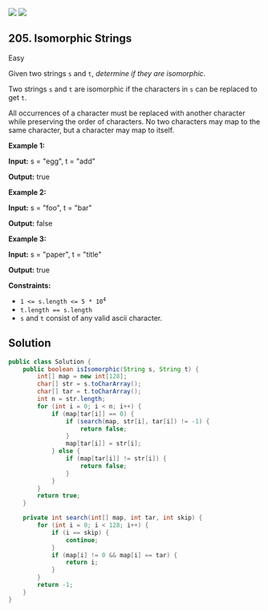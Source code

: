 [![](https://img.shields.io/github/stars/javadev/LeetCode-in-Java?label=Stars&style=flat-square)](https://github.com/javadev/LeetCode-in-Java)
[![](https://img.shields.io/github/forks/javadev/LeetCode-in-Java?label=Fork%20me%20on%20GitHub%20&style=flat-square)](https://github.com/javadev/LeetCode-in-Java/fork)

## 205\. Isomorphic Strings

Easy

Given two strings `s` and `t`, _determine if they are isomorphic_.

Two strings `s` and `t` are isomorphic if the characters in `s` can be replaced to get `t`.

All occurrences of a character must be replaced with another character while preserving the order of characters. No two characters may map to the same character, but a character may map to itself.

**Example 1:**

**Input:** s = "egg", t = "add"

**Output:** true 

**Example 2:**

**Input:** s = "foo", t = "bar"

**Output:** false 

**Example 3:**

**Input:** s = "paper", t = "title"

**Output:** true 

**Constraints:**

*   <code>1 <= s.length <= 5 * 10<sup>4</sup></code>
*   `t.length == s.length`
*   `s` and `t` consist of any valid ascii character.

## Solution

```java
public class Solution {
    public boolean isIsomorphic(String s, String t) {
        int[] map = new int[128];
        char[] str = s.toCharArray();
        char[] tar = t.toCharArray();
        int n = str.length;
        for (int i = 0; i < n; i++) {
            if (map[tar[i]] == 0) {
                if (search(map, str[i], tar[i]) != -1) {
                    return false;
                }
                map[tar[i]] = str[i];
            } else {
                if (map[tar[i]] != str[i]) {
                    return false;
                }
            }
        }
        return true;
    }

    private int search(int[] map, int tar, int skip) {
        for (int i = 0; i < 128; i++) {
            if (i == skip) {
                continue;
            }
            if (map[i] != 0 && map[i] == tar) {
                return i;
            }
        }
        return -1;
    }
}
```
